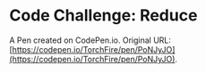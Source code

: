 # Code Challenge: Reduce

A Pen created on CodePen.io. Original URL: [https://codepen.io/TorchFire/pen/PoNJyJO](https://codepen.io/TorchFire/pen/PoNJyJO).


